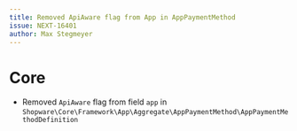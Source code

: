 ```yaml
---
title: Removed ApiAware flag from App in AppPaymentMethod
issue: NEXT-16401
author: Max Stegmeyer
---
```

# Core
* Removed `ApiAware` flag from field `app` in `Shopware\Core\Framework\App\Aggregate\AppPaymentMethod\AppPaymentMethodDefinition`
